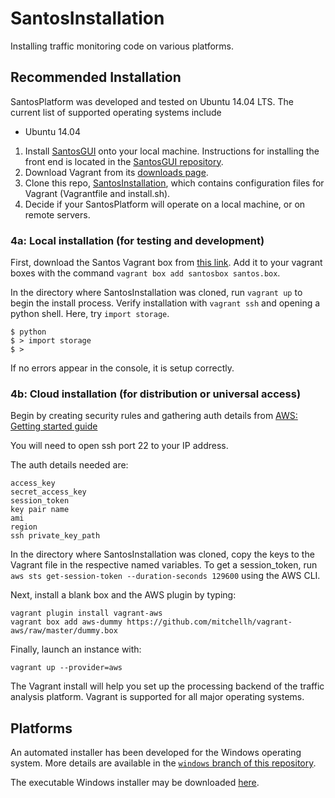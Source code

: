 # SantosInstallation
Installing traffic monitoring code on various platforms.

## Recommended Installation
SantosPlatform was developed and tested on Ubuntu 14.04 LTS.  The current list of supported operating systems include

* Ubuntu 14.04

1. Install [SantosGUI](https://github.com/santosfamilyfoundation/SantosGUIs) onto your local machine.  Instructions for installing the front end is located in the [SantosGUI repository](https://github.com/santosfamilyfoundation/SantosGUI).
2. Download Vagrant from its [downloads page](https://www.vagrantup.com/downloads.html).
3. Clone this repo, [SantosInstallation](https://github.com/santosfamilyfoundation/SantosInstallation), which contains configuration files for Vagrant (Vagrantfile and install.sh).
4. Decide if your SantosPlatform will operate on a local machine, or on remote servers.

### 4a: Local installation (for testing and development)
First, download the Santos Vagrant box from [this link](https://goo.gl/6hl76J). Add it to your vagrant boxes with the command `vagrant box add santosbox santos.box`.

In the directory where SantosInstallation was cloned, run `vagrant up` to begin the install process. Verify installation with `vagrant ssh` and opening a python shell. Here, try `import storage`.

```
$ python
$ > import storage
$ >
```
If no errors appear in the console, it is setup correctly.

### 4b: Cloud installation (for distribution or universal access)
Begin by creating security rules and gathering auth details from [AWS: Getting started guide](http://docs.aws.amazon.com/AWSEC2/latest/UserGuide/EC2_GetStarted.html)

You will need to open ssh port 22 to your IP address.

The auth details needed are:
```
access_key
secret_access_key
session_token
key pair name
ami
region
ssh private_key_path
```

In the directory where SantosInstallation was cloned, copy the keys to the Vagrant file in the respective named variables. To get a session_token, run `aws sts get-session-token --duration-seconds 129600` using the AWS CLI.

Next, install a blank box and the AWS plugin by typing:

```
vagrant plugin install vagrant-aws
vagrant box add aws-dummy https://github.com/mitchellh/vagrant-aws/raw/master/dummy.box
```

Finally, launch an instance with:

```
vagrant up --provider=aws
```

The Vagrant install will help you set up the processing backend of the traffic analysis platform.
Vagrant is supported for all major operating systems.

## Platforms
An automated installer has been developed for the Windows operating system. More details are available in the [`windows` branch of this repository](https://github.com/santosfamilyfoundation/SantosInstallation/tree/windows).

The executable Windows installer may be downloaded [here](https://github.com/santosfamilyfoundation/SantosInstallation/raw/windows/TrafficInstall/TrafficInstall_PY/dist/TrafficInstaller.exe).
